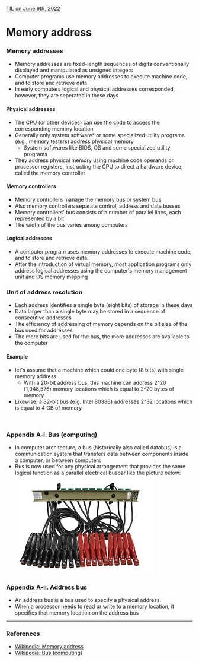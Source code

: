 [TIL on June 9th, 2022](../TIL/2022/06/06-09-2022.md)
# **Memory address**

### Memory addresses
- Memory addresses are fixed-length sequences of digits conventionally displayed and manipulated as unsigned integers
- Computer programs use memory addresses to execute machine code, and to store and retrieve data
- In early computers logical and physical addresses corresponded, however, they are seperated in these days

#### Physical addresses
- The CPU (or other devices) can use the code to access the corresponding memory location
- Generally only system software* or some specialized utility programs (e.g., memory testers) address physical memory
  * System softwares like BIOS, OS and some specialized utility programs
- They address physical memory using machine code operands or processor registers, instructing the CPU to direct a hardware device, called the memory controller

#### Memory controllers
- Memory controllers manage the memory bus or system bus
- Also memory controllers separate control, address and data busses
- Memory controllers' bus consists of a number of parallel lines, each represented by a bit
- The width of the bus varies among computers

#### Logical addresses
- A computer program uses memory addresses to execute machine code, and to store and retrieve data.
- After the introduction of virtual memory, most application programs only address logical addresses using the computer's memory management unit and OS memory mapping

### Unit of address resolution
- Each address identifies a single byte (eight bits) of storage in these days
- Data larger than a single byte may be stored in a sequence of consecutive addresses
- The efficiency of addressing of memory depends on the bit size of the bus used for addresses
- The more bits are used for the bus, the more addresses are available to the computer

#### Example
- let's assume that a machine which could one byte (8 bits) with single memory address:
  * With a 20-bit address bus, this machine can address 2^20 (1,048,576) memory locations which is equal to 2^20 bytes of memory
- Likewise, a 32-bit bus (e.g. Intel 80386) addresses 2^32 locations which is equal to 4 GB of memory

<br>

### Appendix A-i. Bus (computing)
- In computer architecture, a bus (historically also called databus) is a communication system that transfers data between components inside a computer, or between computers
- Bus is now used for any physical arrangement that provides the same logical function as a parallel electrical busbar like the picture below:
![parallel electrical busbar](./img/parallel-busbar.jpg)

### Appendix A-ii. Address bus
- An address bus is a bus used to specify a physical address
- When a processor needs to read or write to a memory location, it specifies that memory location on the address bus

___

### References
- [Wikipedia: Memory address](https://en.wikipedia.org/wiki/Memory_address)
- [Wikipedia: Bus (computing)](https://en.wikipedia.org/wiki/Bus_(computing))